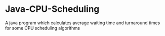 # Java-CPU-Scheduling
A java program which calculates average waiting time and turnaround times for some CPU scheduling algorithms
